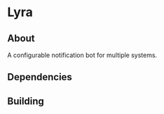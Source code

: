 # Lyra

## About

A configurable notification bot for multiple systems.

## Dependencies

## Building
